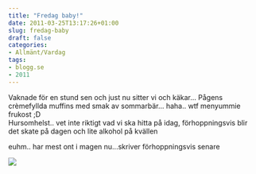 ```yaml
---
title: "Fredag baby!"
date: 2011-03-25T13:17:26+01:00
slug: fredag-baby
draft: false
categories:
- Allmänt/Vardag
tags:
- blogg.se
- 2011
---
```

Vaknade för en stund sen och just nu sitter vi och käkar... Pågens crèmefyllda muffins med smak av sommarbär... haha.. wtf menyummie frukost ;D  
Hursomhelst.. vet inte riktigt vad vi ska hitta på idag, förhoppningsvis blir det skate på dagen och lite alkohol på kvällen  
  
euhm.. har mest ont i magen nu...skriver förhoppningsvis senare  
  
![](/assets/images/blogg.se/29677_1163848122_139453281.jpg)